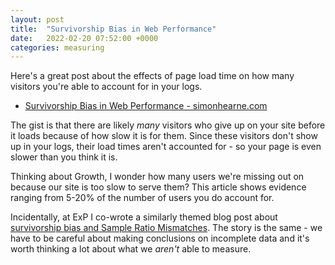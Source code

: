 ```yaml
---
layout: post
title:  "Survivorship Bias in Web Performance"
date:   2022-02-20 07:52:00 +0000
categories: measuring
---
```


Here's a great post about the effects of page load time on how many visitors you're able to account for in your logs. 

- [Survivorship Bias in Web Performance - simonhearne.com](https://simonhearne.com/2022/survorship-bias-in-webperf/)

The gist is that there are likely _many_ visitors who give up on your site before it loads because of how slow it is for them. Since these visitors don't show up in your logs, their load times aren't accounted for - so your page is even slower than you think it is.

Thinking about Growth, I wonder how many users we're missing out on because our site is too slow to serve them? This article shows evidence ranging from 5-20% of the number of users you do account for.


Incidentally, at ExP I co-wrote a similarly themed blog post about [survivorship bias and Sample Ratio Mismatches](https://www.microsoft.com/en-us/research/group/experimentation-platform-exp/articles/diagnosing-sample-ratio-mismatch-in-a-b-testing/). The story is the same - we have to be careful about making conclusions on incomplete data and it's worth thinking a lot about what we _aren't_ able to measure.